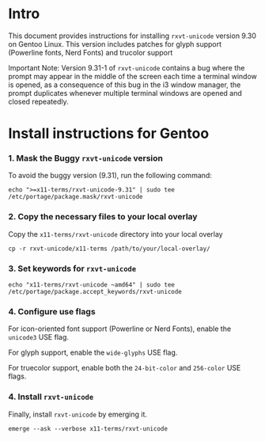 # Intro

This document provides instructions for installing `rxvt-unicode` version 9.30 on Gentoo Linux. This version includes patches for glyph support (Powerline fonts, Nerd Fonts) and trucolor support

Important Note: Version 9.31-1 of `rxvt-unicode` contains a bug where the prompt may appear in the middle of the screen each time a terminal window is opened, as a consequence of this bug in the i3 window manager, the prompt duplicates whenever multiple terminal windows are opened and closed repeatedly.


# Install instructions for Gentoo

### 1. Mask the Buggy `rxvt-unicode` version

To avoid the buggy version (9.31), run the following command:

`echo ">=x11-terms/rxvt-unicode-9.31" | sudo tee /etc/portage/package.mask/rxvt-unicode`

### 2. Copy the necessary files to your local overlay

Copy the `x11-terms/rxvt-unicode` directory into your local overlay

`cp -r rxvt-unicode/x11-terms /path/to/your/local-overlay/`

### 3. Set keywords for `rxvt-unicode`

`echo "x11-terms/rxvt-unicode ~amd64" | sudo tee /etc/portage/package.accept_keywords/rxvt-unicode`

### 4. Configure use flags


For icon-oriented font support (Powerline or Nerd Fonts), enable the `unicode3` USE flag.

For glyph support, enable the `wide-glyphs` USE flag.

For truecolor support, enable both the `24-bit-color` and `256-color` USE flags.

### 4. Install `rxvt-unicode`

Finally, install `rxvt-unicode` by emerging it.

`emerge --ask --verbose x11-terms/rxvt-unicode` 
